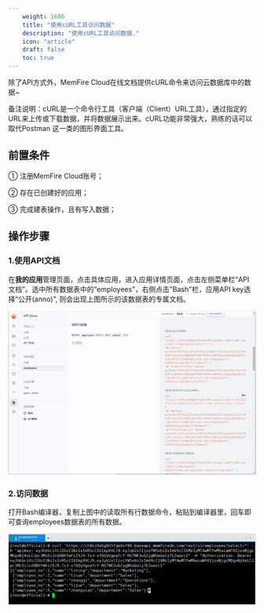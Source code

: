 ```yaml
---
    weight: 1606
    title: "使用cURL工具访问数据"
    description: "使用cURL工具访问数据."
    icon: "article"
    draft: false
    toc: true
---
```



除了API方式外，MemFire Cloud在线文档提供cURL命令来访问云数据库中的数据~

备注说明：cURL是一个命令行工具（客户端（Client）URL工具），通过指定的URL来上传或下载数据，并将数据展示出来。cURL功能非常强大，熟练的话可以取代Postman 这一类的图形界面工具。

## 前置条件

① 注册MemFire Cloud账号；

② 存在已创建好的应用；

③ 完成建表操作，且有写入数据；

## 操作步骤

### 1.使用API文档

在**我的应用**管理页面，点击具体应用，进入应用详情页面，点击左侧菜单栏“API文档”。选中所有数据表中的“employees”，右侧点击"Bash"栏，应用API key选择“公开(anno)”, 则会出现上图所示的该数据表的专属文档。

<img src="../../../img/curl-1.png">

### 2.访问数据

打开Bash编译器，复制上图中的读取所有行数据命令，粘贴到编译器里，回车即可查询employees数据表的所有数据。

<img src="../../../img/curl-2.png">


